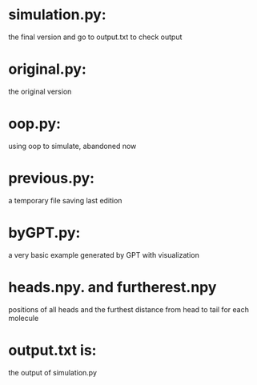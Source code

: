 # simulation.py:
the final version and go to output.txt to check output
# original.py:
the original version
# oop.py:
using oop to simulate, abandoned now
# previous.py:
a temporary file saving last edition
# byGPT.py:
a very basic example generated by GPT with visualization
# heads.npy. and furtherest.npy
positions of all heads and the furthest distance from head to tail for each molecule
# output.txt is:
the output of simulation.py